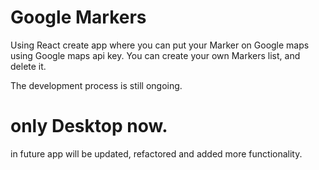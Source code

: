 # Google Markers
Using React create app where you can put your Marker on Google maps using Google maps api key. 
You can create your own Markers list, and delete it. 

The development process is still ongoing.

# only Desktop now. 

in future app will be updated, refactored and added more functionality.
